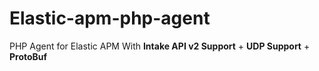 # Elastic-apm-php-agent

PHP Agent for Elastic APM With **Intake API v2 Support** + **UDP Support** + **ProtoBuf**